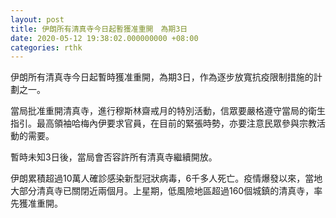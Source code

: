 ```yaml
---
layout: post
title: 伊朗所有清真寺今日起暫獲准重開　為期3日
date: 2020-05-12 19:38:02.000000000 +08:00
categories: rthk
---
```


伊朗所有清真寺今日起暫時獲准重開，為期3日，作為逐步放寬抗疫限制措施的計劃之一。

當局批准重開清真寺，進行穆斯林齋戒月的特別活動，信眾要嚴格遵守當局的衛生指引。最高領袖哈梅內伊要求官員，在目前的緊張時勢，亦要注意民眾參與宗教活動的需要。

暫時未知3日後，當局會否容許所有清真寺繼續開放。

伊朗累積超過10萬人確診感染新型冠狀病毒，6千多人死亡。疫情爆發以來，當地大部分清真寺已關閉近兩個月。上星期，低風險地區超過160個城鎮的清真寺，率先獲准重開。

